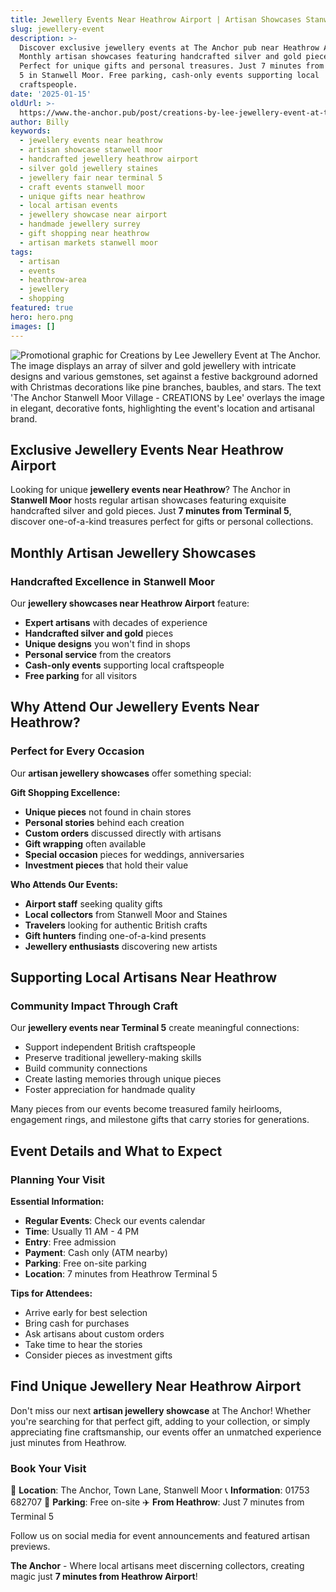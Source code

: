 ```yaml
---
title: Jewellery Events Near Heathrow Airport | Artisan Showcases Stanwell Moor
slug: jewellery-event
description: >-
  Discover exclusive jewellery events at The Anchor pub near Heathrow Airport.
  Monthly artisan showcases featuring handcrafted silver and gold pieces.
  Perfect for unique gifts and personal treasures. Just 7 minutes from Terminal
  5 in Stanwell Moor. Free parking, cash-only events supporting local
  craftspeople.
date: '2025-01-15'
oldUrl: >-
  https://www.the-anchor.pub/post/creations-by-lee-jewellery-event-at-the-anchor-exc
author: Billy
keywords:
  - jewellery events near heathrow
  - artisan showcase stanwell moor
  - handcrafted jewellery heathrow airport
  - silver gold jewellery staines
  - jewellery fair near terminal 5
  - craft events stanwell moor
  - unique gifts near heathrow
  - local artisan events
  - jewellery showcase near airport
  - handmade jewellery surrey
  - gift shopping near heathrow
  - artisan markets stanwell moor
tags:
  - artisan
  - events
  - heathrow-area
  - jewellery
  - shopping
featured: true
hero: hero.png
images: []
---
```


  

![Promotional graphic for Creations by Lee Jewellery Event at The Anchor. The image displays an array of silver and gold jewellery with intricate designs and various gemstones, set against a festive background adorned with Christmas decorations like pine branches, baubles, and stars. The text 'The Anchor Stanwell Moor Village - CREATIONS by Lee' overlays the image in elegant, decorative fonts, highlighting the event's location and artisanal brand.](/content/blog/creations-by-lee-jewellery-event-at-the-anchor-exc/hero.png)

## Exclusive Jewellery Events Near Heathrow Airport

Looking for unique **jewellery events near Heathrow**? The Anchor in **Stanwell Moor** hosts regular artisan showcases featuring exquisite handcrafted silver and gold pieces. Just **7 minutes from Terminal 5**, discover one-of-a-kind treasures perfect for gifts or personal collections.

## Monthly Artisan Jewellery Showcases

### Handcrafted Excellence in Stanwell Moor

Our **jewellery showcases near Heathrow Airport** feature:
- **Expert artisans** with decades of experience
- **Handcrafted silver and gold** pieces
- **Unique designs** you won't find in shops
- **Personal service** from the creators
- **Cash-only events** supporting local craftspeople
- **Free parking** for all visitors

  

## Why Attend Our Jewellery Events Near Heathrow?

### Perfect for Every Occasion

Our **artisan jewellery showcases** offer something special:

**Gift Shopping Excellence:**
- **Unique pieces** not found in chain stores
- **Personal stories** behind each creation
- **Custom orders** discussed directly with artisans
- **Gift wrapping** often available
- **Special occasion** pieces for weddings, anniversaries
- **Investment pieces** that hold their value

**Who Attends Our Events:**
- **Airport staff** seeking quality gifts
- **Local collectors** from Stanwell Moor and Staines
- **Travelers** looking for authentic British crafts
- **Gift hunters** finding one-of-a-kind presents
- **Jewellery enthusiasts** discovering new artists

  

## Supporting Local Artisans Near Heathrow

### Community Impact Through Craft

Our **jewellery events near Terminal 5** create meaningful connections:
- Support independent British craftspeople
- Preserve traditional jewellery-making skills
- Build community connections
- Create lasting memories through unique pieces
- Foster appreciation for handmade quality

Many pieces from our events become treasured family heirlooms, engagement rings, and milestone gifts that carry stories for generations.

## Event Details and What to Expect

### Planning Your Visit

**Essential Information:**
- **Regular Events**: Check our events calendar
- **Time**: Usually 11 AM - 4 PM
- **Entry**: Free admission
- **Payment**: Cash only (ATM nearby)
- **Parking**: Free on-site parking
- **Location**: 7 minutes from Heathrow Terminal 5

**Tips for Attendees:**
- Arrive early for best selection
- Bring cash for purchases
- Ask artisans about custom orders
- Take time to hear the stories
- Consider pieces as investment gifts

## Find Unique Jewellery Near Heathrow Airport

Don't miss our next **artisan jewellery showcase** at The Anchor! Whether you're searching for that perfect gift, adding to your collection, or simply appreciating fine craftsmanship, our events offer an unmatched experience just minutes from Heathrow.

### Book Your Visit

📍 **Location**: The Anchor, Town Lane, Stanwell Moor
📞 **Information**: 01753 682707
🚗 **Parking**: Free on-site
✈️ **From Heathrow**: Just 7 minutes from Terminal 5

Follow us on social media for event announcements and featured artisan previews.

**The Anchor** - Where local artisans meet discerning collectors, creating magic just **7 minutes from Heathrow Airport**!
